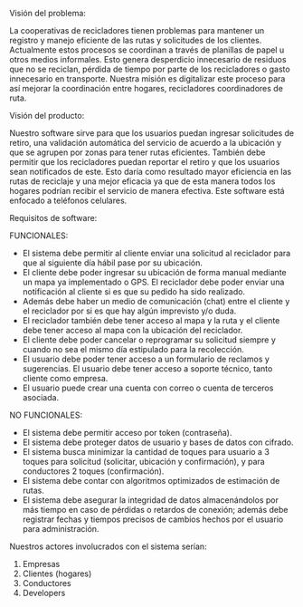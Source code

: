 Visión del problema:

La cooperativas de recicladores tienen problemas para mantener un registro y manejo eficiente de las rutas y solicitudes de los clientes. Actualmente estos procesos se coordinan a través de planillas de papel u otros medios informales. Esto genera desperdicio innecesario de residuos que no se reciclan, pérdida de tiempo por parte de los recicladores o gasto innecesario en transporte. Nuestra misión es digitalizar este proceso para así mejorar la coordinación entre hogares, recicladores coordinadores de ruta. 

Visión del producto:

Nuestro software sirve para que los usuarios puedan ingresar solicitudes de retiro, una validación automática del servicio de acuerdo a la ubicación y que se agrupen por zonas para tener rutas eficientes. También debe permitir que los recicladores puedan reportar el retiro y que los usuarios sean notificados de este.
Esto daría como resultado mayor eficiencia en las rutas de reciclaje y una mejor eficacia ya que de esta manera todos los hogares podrían recibir el servicio de manera efectiva.
Este software está enfocado a teléfonos celulares.

Requisitos de software:

FUNCIONALES:
  - El sistema debe permitir al cliente enviar una solicitud al reciclador para que al siguiente día hábil pase por su ubicación.
  - El cliente debe poder ingresar su ubicación de forma manual mediante un mapa ya implementado o GPS. El reciclador debe poder enviar una notificación al cliente si es que su pedido ha sido realizado.
  - Además debe haber un medio de comunicación (chat) entre el cliente y el reciclador por si es que hay algún imprevisto y/o duda.
  - El reciclador también debe tener acceso al mapa y la ruta y el cliente debe tener acceso al mapa con la ubicación del reciclador.
  - El cliente debe poder cancelar o reprogramar su solicitud siempre y cuando no sea el mismo día estipulado para la recolección.
  - El usuario debe poder tener acceso a un formulario de reclamos y sugerencias. El usuario debe tener acceso a soporte técnico, tanto cliente como empresa.
  - El usuario puede crear una cuenta con correo o cuenta de terceros asociada.

NO FUNCIONALES:
- El sistema debe permitir acceso por token (contraseña).
- El sistema debe proteger datos de usuario y bases de datos con cifrado.
- El sistema busca minimizar la cantidad de toques para usuario a 3 toques para solicitud (solicitar, ubicación y confirmación), y para conductores 2 toques (confirmación).
- El sistema debe contar con algoritmos optimizados de estimación de rutas.
- El sistema debe asegurar la integridad de datos almacenándolos por más tiempo en caso de pérdidas o retardos de conexión; además debe registrar fechas y tiempos precisos de cambios hechos por el usuario para administración.


Nuestros actores involucrados con el sistema serían: 
1. Empresas
2. Clientes (hogares)
3. Conductores
4. Developers
